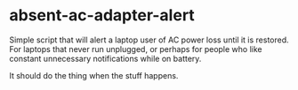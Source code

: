 # absent-ac-adapter-alert
Simple script that will alert a laptop user of AC power loss until it is restored. For laptops that never run unplugged, or perhaps for people who like constant unnecessary notifications while on battery.

It should do the thing when the stuff happens. 
